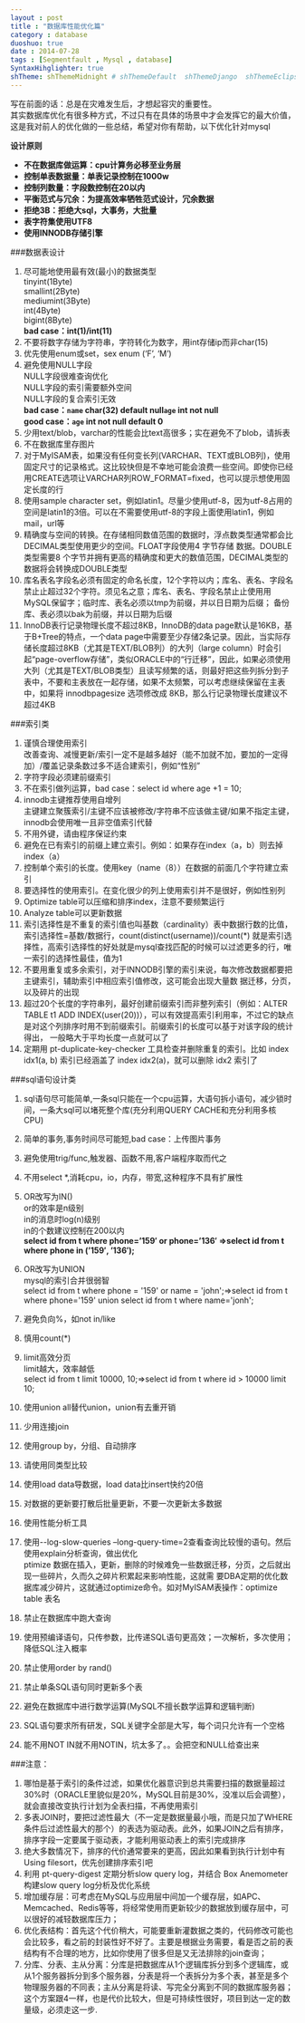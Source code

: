 ```yaml
---
layout : post
title : "数据库性能优化篇"
category : database
duoshuo: true
date : 2014-07-28
tags : [Segmentfault , Mysql , database]
SyntaxHihglighter: true
shTheme: shThemeMidnight # shThemeDefault  shThemeDjango  shThemeEclipse  shThemeEmacs  shThemeFadeToGrey  shThemeMidnight  shThemeRDark
---
```


写在前面的话：总是在灾难发生后，才想起容灾的重要性。  
其实数据库优化有很多种方式，不过只有在具体的场景中才会发挥它的最大价值，这是我对前人的优化做的一些总结，希望对你有帮助，以下优化针对mysql  

**设计原则**

* **不在数据库做运算：cpu计算务必移至业务层**  
* **控制单表数据量：单表记录控制在1000w**  
* **控制列数量：字段数控制在20以内**  
* **平衡范式与冗余：为提高效率牺牲范式设计，冗余数据**  
* **拒绝3B：拒绝大sql，大事务，大批量**  
* **表字符集使用UTF8**  
* **使用INNODB存储引擎**  

<!-- more -->

###数据表设计  
1. 尽可能地使用最有效(最小)的数据类型  
  tinyint(1Byte)  
  smallint(2Byte)  
  mediumint(3Byte)  
  int(4Byte)  
  bigint(8Byte)  
  **bad case：int(1)/int(11)**  
1. 不要将数字存储为字符串，字符转化为数字，用int存储ip而非char(15)  
1. 优先使用enum或set，sex enum (‘F’, ‘M’)  
1. 避免使用NULL字段  
  NULL字段很难查询优化  
  NULL字段的索引需要额外空间  
  NULL字段的复合索引无效  
  **bad case：`name` char(32) default null`age` int not null**  
  **good case：`age` int not null default 0**  
1. 少用text/blob，varchar的性能会比text高很多；实在避免不了blob，请拆表  
1. 不在数据库里存图片
1. 对于MyISAM表，如果没有任何变长列(VARCHAR、TEXT或BLOB列)，使用固定尺寸的记录格式。这比较快但是不幸地可能会浪费一些空间。即使你已经用CREATE选项让VARCHAR列ROW_FORMAT=fixed，也可以提示想使用固定长度的行  
1. 使用sample character set，例如latin1。尽量少使用utf-8，因为utf-8占用的空间是latin1的3倍。可以在不需要使用utf-8的字段上面使用latin1，例如mail，url等  
1. 精确度与空间的转换。在存储相同数值范围的数据时，浮点数类型通常都会比DECIMAL类型使用更少的空间。FLOAT字段使用4 字节存储 数据。DOUBLE类型需要8 个字节并拥有更高的精确度和更大的数值范围，DECIMAL类型的数据将会转换成DOUBLE类型  
1. 库名表名字段名必须有固定的命名长度，12个字符以内；库名、表名、字段名禁⽌止超过32个字符。须见名之意；库名、表名、字段名禁⽌止使⽤用MySQL保留字；临时库、表名必须以tmp为前缀，并以⽇日期为后缀； 备份库、表必须以bak为前缀，并以日期为后缀  
1. InnoDB表行记录物理长度不超过8KB，InnoDB的data page默认是16KB，基于B+Tree的特点，一个data page中需要至少存储2条记录。因此，当实际存储长度超过8KB（尤其是TEXT/BLOB列）的大列（large column）时会引起“page-overflow存储”，类似ORACLE中的“行迁移”，因此，如果必须使用大列（尤其是TEXT/BLOB类型）且读写频繁的话，则最好把这些列拆分到子表中，不要和主表放在一起存储，如果不太频繁，可以考虑继续保留在主表中，如果将 innodbpagesize 选项修改成 8KB，那么行记录物理长度建议不超过4KB  

###索引类  
1. 谨慎合理使用索引  
  改善查询、减慢更新/索引一定不是越多越好（能不加就不加，要加的一定得加）/覆盖记录条数过多不适合建索引，例如“性别”  
1. 字符字段必须建前缀索引  
1. 不在索引做列运算，bad case：select id where age +1 = 10;  
1. innodb主键推荐使用自增列  
  主键建立聚簇索引/主键不应该被修改/字符串不应该做主键/如果不指定主键，innodb会使用唯一且非空值索引代替  
1. 不用外键，请由程序保证约束  
1. 避免在已有索引的前缀上建立索引。例如：如果存在index（a，b）则去掉index（a）  
1. 控制单个索引的长度。使用key（name（8））在数据的前面几个字符建立索引  
1. 要选择性的使用索引。在变化很少的列上使用索引并不是很好，例如性别列  
1. Optimize table可以压缩和排序index，注意不要频繁运行  
1. Analyze table可以更新数据  
1. 索引选择性是不重复的索引值也叫基数（cardinality）表中数据行数的比值，索引选择性=基数/数据行，count(distinct(username))/count(*) 就是索引选择性，高索引选择性的好处就是mysql查找匹配的时候可以过滤更多的行，唯一索引的选择性最佳，值为1  
1. 不要用重复或多余索引，对于INNODB引擎的索引来说，每次修改数据都要把主键索引，辅助索引中相应索引值修改，这可能会出现大量数 据迁移，分页，以及碎片的出现  
1. 超过20个长度的字符串列，最好创建前缀索引而非整列索引（例如：ALTER TABLE t1 ADD INDEX(user(20))），可以有效提高索引利用率，不过它的缺点是对这个列排序时用不到前缀索引。前缀索引的长度可以基于对该字段的统计得出， 一般略大于平均长度一点就可以了  
1. 定期用 pt-duplicate-key-checker 工具检查并删除重复的索引。比如 index idx1(a, b) 索引已经涵盖了 index idx2(a)，就可以删除 idx2 索引了  

###sql语句设计类  
1. sql语句尽可能简单,一条sql只能在一个cpu运算，大语句拆小语句，减少锁时间，一条大sql可以堵死整个库(充分利用QUERY CACHE和充分利用多核CPU)  
1. 简单的事务,事务时间尽可能短,bad case：上传图片事务  
1. 避免使用trig/func,触发器、函数不用,客户端程序取而代之  
1. 不用select *,消耗cpu，io，内存，带宽,这种程序不具有扩展性  
1. OR改写为IN()  
  or的效率是n级别  
  in的消息时log(n)级别  
  in的个数建议控制在200以内  
  **select id from t where phone=’159′ or phone=’136′ =>select id from t where phone in (’159′, ’136′);**  
  
1. OR改写为UNION  
  mysql的索引合并很弱智  
  select id from t where phone = '159' or name = 'john';=>select id from t where phone='159' union  select id from t   where name='jonh';  
1. 避免负向%，如not in/like  
1. 慎用count(*)  
1. limit高效分页  
  limit越大，效率越低  
  select id from t limit 10000, 10;=>select id from t where id > 10000 limit 10;  
1. 使用union all替代union，union有去重开销  
1. 少用连接join  
1. 使用group by，分组、自动排序  
1. 请使用同类型比较  
1. 使用load data导数据，load data比insert快约20倍  
1. 对数据的更新要打散后批量更新，不要一次更新太多数据  
1. 使用性能分析工具  
  
1. 使用--log-slow-queries –long-query-time=2查看查询比较慢的语句。然后使用explain分析查询，做出优化  
  ptimize 数据在插入，更新，删除的时候难免一些数据迁移，分页，之后就出现一些碎片，久而久之碎片积累起来影响性能，这就需  要DBA定期的优化数据库减少碎片，这就通过optimize命令。如对MyISAM表操作：optimize table 表名  
1. 禁止在数据库中跑大查询  
1. 使⽤预编译语句，只传参数，比传递SQL语句更高效；一次解析，多次使用；降低SQL注入概率  
1. 禁止使⽤order by rand()  
1. 禁⽌单条SQL语句同时更新多个表  
1. 避免在数据库中进⾏数学运算(MySQL不擅长数学运算和逻辑判断)  
1. SQL语句要求所有研发，SQL关键字全部是大写，每个词只允许有一个空格  
1. 能不用NOT IN就不用NOTIN，坑太多了。。会把空和NULL给查出来  

###注意：  
1. 哪怕是基于索引的条件过滤，如果优化器意识到总共需要扫描的数据量超过30%时（ORACLE里貌似是20%，MySQL目前是30%，没准以后会调整），就会直接改变执行计划为全表扫描，不再使用索引  
1. 多表JOIN时，要把过滤性最大（不一定是数据量最小哦，而是只加了WHERE条件后过滤性最大的那个）的表选为驱动表。此外，如果JOIN之后有排序，排序字段一定要属于驱动表，才能利用驱动表上的索引完成排序  
1. 绝大多数情况下，排序的代价通常要来的更高，因此如果看到执行计划中有 Using filesort，优先创建排序索引吧  
1. 利用 pt-query-digest 定期分析slow query log，并结合 Box Anemometer 构建slow query log分析及优化系统  
1. 增加缓存层：可考虑在MySQL与应用层中间加一个缓存层，如APC、Memcached、Redis等等，将经常使用而更新较少的数据放到缓存层中，可以很好的减轻数据库压力；  
1. 优化表结构：首先这个代价稍大，可能要重新灌数据之类的，代码修改可能也会比较多，看之前的封装性好不好了。主要是根据业务需要，看是否之前的表结构有不合理的地方，比如你使用了很多但是又无法排除的join查询；  
1. 分库、分表、主从分离：分库是把数据库从1个逻辑库拆分到多个逻辑库，或从1个服务器拆分到多个服务器，分表是将一个表拆分为多个表，甚至是多个物理服务器的不同表；主从分离是将读、写完全分离到不同的数据库服务器；这个方案跟4一样，也是代价比较大，但是可持续性很好，项目到达一定的数量级，必须走这一步.








